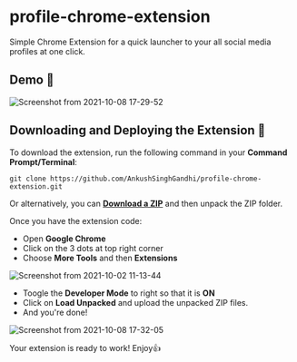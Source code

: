 # profile-chrome-extension
Simple Chrome Extension for a quick launcher to your all social media profiles at one click.

## Demo :purple_heart:

![Screenshot from 2021-10-08 17-29-52](https://user-images.githubusercontent.com/55637484/136553666-d932427f-860c-44ed-9c94-ae190f21fee3.png)


## Downloading and Deploying the Extension :eyes:

To download the extension, run the following command in your __Command Prompt/Terminal__:

```
git clone https://github.com/AnkushSinghGandhi/profile-chrome-extension.git
```

Or alternatively, you can [__Download a ZIP__](https://github.com/AnkushSinghGandhi/profile-chrome-extension/archive/refs/heads/main.zip) and then unpack the ZIP folder.

Once you have the extension code:

* Open __Google Chrome__
* Click on the 3 dots at top right corner
* Choose __More Tools__ and then __Extensions__

![Screenshot from 2021-10-02 11-13-44](https://user-images.githubusercontent.com/55637484/135705139-dad510e2-6109-46f5-acaa-1b82da1fc5bb.png)

* Toogle the __Developer Mode__ to right so that it is __ON__ 
* Click on __Load Unpacked__ and upload the unpacked ZIP files.
* And you're done! 

![Screenshot from 2021-10-08 17-32-05](https://user-images.githubusercontent.com/55637484/136553728-082dfb4f-ceaf-42be-9dfa-4375708c4188.png)


Your extension is ready to work! Enjoy:thumbsup:
